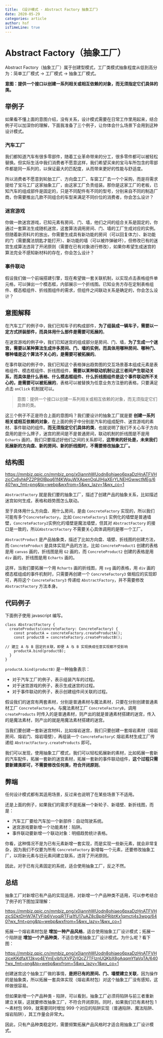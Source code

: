 ```yaml
---
title: 《设计模式 - Abstract Factory 抽象工厂》
date: 2020-05-29
categories: article
author: hsf
isTimeLine: true
---
```


# **Abstract Factory（抽象工厂）**

Abstract Factory（抽象工厂）属于创建型模式，工厂类模式抽象程度从低到高分为：简单工厂模式 -> 工厂模式 -> 抽象工厂模式。

**意图：提供一个接口以创建一系列相关或相互依赖的对象，而无须指定它们具体的类。**

## **举例子**

如果看不懂上面的意图介绍，没有关系，设计模式需要在日常工作里用起来，结合例子可以加深你的理解，下面我准备了三个例子，让你体会什么场景下会用到这种设计模式。

### **汽车工厂**

我们都知道汽车有很多零部件，随着工业革命带来的分工，很多零件都可以被轻松替换。但实际生活中我们消费者不愿意这样，我们希望买来的宝马车所包含的零部件都是同一系列的，以保证最大的匹配度，从而带来更好的性能与舒适度。

所以消费者不愿意到轮胎工厂、方向盘工厂、车窗工厂去一个个采购，而是将需求提给了宝马工厂这家抽象工厂，由这家工厂负责组装。那你是这家工厂的老板，已知汽车的组成部件是固定的，只是不同配件有不同的型号，分别来自不同的制造厂商，你需要推出几款不同组合的车型来满足不同价位的消费者，你会怎么设计？

### **迷宫游戏**

你做一款迷宫游戏，已知元素有房间、门、墙，他们之间的组合关系是固定的，你通过一套算法生成随机迷宫，这套算法调用房间、门、墙的工厂生成对应的实例。但随着新资料片的放出，你需要生成具有新功能的房间（可以回复体力）、新功能的门（需要魔法钥匙才能打开）、新功能的墙（可以被炸弹破坏），但修改已有的迷宫生成算法违背了开闭原则（需要在已有对象进行修改），如果你希望生成迷宫的算法完全不感知新材料的存在，你会怎么设计？

### **事件联动**

假设我们做一个前端搭建引擎，现在希望做一套关联机制，以实现点击表格组件单元格，可以弹出一个模态框，内部展示一个折线图。已知业务方存在定制表格组件、模态框组件、折线图组件的需求，但组件之间联动关系是确定的，你会怎么设计？

## **意图解释**

在汽车工厂的例子中，我们已知车子的构成部件，**为了组装成一辆车子，需要以一定方式拼装部件，而具体用什么部件是需要可拓展的**。

在迷宫游戏的例子中，我们已知迷宫的组成部分是房间、门、墙，**为了生成一个迷宫，需要以某种算法生成许多房间、门、墙的实例，而具体用哪种房间、哪种门、哪种墙是这个算法不关心的，是需要可被拓展的**。

在事件联动的例子中，我们已知这个表格弹出趋势图的交互场景基本组成元素是表格组件、模态框组件、折线图组件，**需要以某种联动机制让这三者间产生联动关系，而具体是什么表格、什么模态框组件、什么折线图组件是这个事件联动所不关心的，是需要可以被拓展的**，表格可以被替换为任意业务方注册的表格，只要满足点击 `onClick` 机制就可以。

> 意图：提供一个接口以创建一系列相关或相互依赖的对象，而无须指定它们具体的类。

这三个例子不正是符合上面的意图吗？我们要设计的抽象工厂就是要 **创建一系列相关或相互依赖的对象**，在上面的例子中分别是汽车的组成配件、迷宫游戏的素材、事件联动的组件。**而无须指定它们具体的类**，也就说明了我们不关心车子方向盘用的是什么牌子，迷宫的房间是不是普通房间，联动机制的折线图是不是用 `Echarts` 画的，我们只要描述好他们之间的关系即可，**这带来的好处是，未来我们拓展新的方向盘、新的房间、新的折线图时，不需要修改抽象工厂。**

## **结构图**

https://mmbiz.qpic.cn/mmbiz_png/x0iannhWUodn8ohiaeo6pxaDzHnATFVHzicCx6yhkPZ2P9l0lBpq61f4KWquWXApenOqlJIHiaXErYLNEHGwwctMEg/640?wx_fmt=png&tp=webp&wxfrom=5&wx_lazy=1&wx_co=1

`AbstractFactory` 就是我们要的抽象工厂，描述了创建产品的抽象关系，比如描述迷宫如何生成，表格和趋势图怎么联动。

至于具体用什么方向盘、用什么房间，是由 `ConcreteFactory` 实现的，所以我们可能有多个`ConcreteFactory`，比如 `ConcreteFactory1` 实例化的墙壁是普通墙壁，`ConcreteFactory2`实例化的墙壁是魔法墙壁，但其对 `AbstractFactory` 的接口是一致的，所以`AbstractFactory` 不需要关心具体调用的是哪一个工厂。

`AbstractProduct` 是产品抽象类，描述了比如方向盘、墙壁、折线图的创建方法，而 `ConcreteProduct` 是具体实现产品的方法，比如 `ConcreteProduct1` 创建的表格是用 `canvas` 画的，折线图是用 `G2` 画的，而 `ConcreteProduct2` 创建的表格是用 `div` 画的，折线图是用 `Echarts` 画的。

这样，当我们要拓展一个用 `Rcharts` 画的折线图，用 `svg` 画的表格，用 `div` 画的模态框组成的事件机制时，只需要再创建一个 `ConcreteFactory3` 做相应的实现即可，再将这个 `ConcreteFactory3` 传递给 `AbstractFactory`，并不需要修改 `AbstractFactory` 方法本身。

## **代码例子**

下面例子使用 javascript 编写。

```
class AbstractFactory {
  createProducts(concreteFactory: ConcreteFactory) {
    const productA = concreteFactory.createProductA();
    const productB = concreteFactory.createProductB();

// 建立 A 与 B 固定的关联，即便 A 与 B 实现换成任意实现都不受影响
    productA.bind(productB);
  }
}
```

`productA.bind(productB)` 是一种抽象表示：

- 对于汽车工厂的例子，表示组装汽车的过程。
- 对于迷宫游戏的例子，表示生成迷宫的过程。
- 对于事件联动的例子，表示创建组件间关联的过程。

假设我们的迷宫有两套素材，分别是普通素材与魔法素材，只要在分别创建普通素材工厂 `ConcreteFactoryA`，与魔法素材工厂 `ConcreteFactoryB`，调用 `createProducts` 时传入的是普通素材，则产出的就是普通素材搭建的迷宫，传入的是魔法素材，则产出的就是用魔法素材搭建的迷宫。

当我们要创建一套新迷宫材料，比如熔岩迷宫，我们只要创建一套熔岩素材（熔岩房间、熔岩门、熔岩墙壁），再组装一个 `ConcreteFactoryC` 熔岩素材生成工厂传递给 `AbstractFactory.createProducts` 即可。

我们可以发现，使用抽象工厂模式，我们可以轻松拓展新的素材，比如拓展一套新的汽车配件，拓展一套新的迷宫素材，拓展一套新的事件联动组件，**这个过程只需要新建类即可，不需要修改任何类，符合开闭原则**。

## **弊端**

任何设计模式都有其适用场景，反过来也说明了在某些场景下不适用。

还是上面的例子，如果我们的需求不是拓展一个新轮子、新墙壁、新折线图，而是：

- 汽车工厂要给汽车加一个新部件：自动驾驶系统。
- 迷宫游戏要新增一个功能素材：陷阱。
- 事件联动要新增一个联动对象：明细趋势统计表格。

你看，这种情况不是为已有元素新增一套实现，而是实现一些新元素，就会非常复杂，因为我们不仅要为所有 `ConcreteFactory` 新增每一个元素，还要修改抽象工厂，以将新元素与旧元素间建立联系，违背了开闭原则。

因此，对于已有元素固定的系统，适合使用抽象工厂，反之不然。

## **总结**

抽象工厂对新增已有产品的实现适用，对新增一个产品种类不适用，可以参考结合了例子的下图加深理解：

https://mmbiz.qpic.cn/mmbiz_png/x0iannhWUodn8ohiaeo6pxaDzHnATFVHzicSDktDHW7ATVFib6VvoqjRTFia1fU17uAZ8cBpibPRibtKx1qmctj4s3wpg/640?wx_fmt=png&tp=webp&wxfrom=5&wx_lazy=1&wx_co=1

拓展一个熔岩素材包是 **增加一种产品风格**，适合使用抽象工厂设计模式；拓展一个陷阱是 **增加一个产品种类**，不适合使用抽象工厂设计模式。为什么呢？看下图：

https://mmbiz.qpic.cn/mmbiz_png/x0iannhWUodn8ohiaeo6pxaDzHnATFVHziceKKdfaX13kyo4EYmEvibfcXVPZrIQcZ7TFIznUQKbX8gAqqmYfaVqTA/640?wx_fmt=png&tp=webp&wxfrom=5&wx_lazy=1&wx_co=1

创建迷宫这个抽象工厂做的事情，**是把已有的房间、门、墙壁建立关联**，因为操作的是抽象类，所以拓展一套具体实现（熔岩素材包）对这个抽象工厂没有感知，这样做很容易。

但如果新增一个产品种类 - 陷阱，可以看到，抽象工厂必须将陷阱与前三者重新建立关联，这就要修改抽象工厂，不符合开闭原则。同时，如果我们已有素材包 1 ～素材包 999，就需要同时增加 999 个对应的陷阱实现（普通陷阱、魔法陷阱、熔岩陷阱），其工作量会非常大。

因此，只有产品种类稳定时，需要频繁拓展产品风格时才适合用抽象工厂设计模式。



